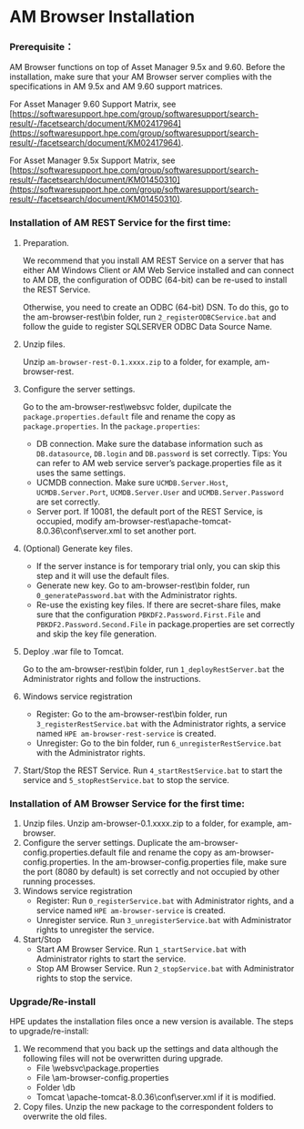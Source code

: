 # AM Browser Installation

### Prerequisite：

AM Browser functions on top of Asset Manager 9.5x and 9.60. Before the installation, make sure that your AM Browser server complies with the specifications in AM 9.5x and AM 9.60 support matrices. 

For Asset Manager 9.60 Support Matrix, see [https://softwaresupport.hpe.com/group/softwaresupport/search-result/-/facetsearch/document/KM02417964](https://softwaresupport.hpe.com/group/softwaresupport/search-result/-/facetsearch/document/KM02417964).

For Asset Manager 9.5x Support Matrix, see [https://softwaresupport.hpe.com/group/softwaresupport/search-result/-/facetsearch/document/KM01450310](https://softwaresupport.hpe.com/group/softwaresupport/search-result/-/facetsearch/document/KM01450310).

### Installation of AM REST Service for the first time:

1. Preparation. 

    We recommend that you install AM REST Service on a server that has either AM Windows Client or AM Web Service installed and can connect to AM DB, the configuration of ODBC (64-bit) can be re-used to install the REST Service.

    Otherwise, you need to create an ODBC (64-bit) DSN. To do this, go to the am-browser-rest\bin folder, run `2_registerODBCService.bat` and follow the guide to register SQLSERVER ODBC Data Source Name.


1. Unzip files. 

    Unzip `am-browser-rest-0.1.xxxx.zip` to a folder, for example, am-browser-rest.

1. Configure the server settings. 

    Go to the am-browser-rest\websvc folder, dupilcate the `package.properties.default` file and rename the copy as `package.properties`. In the `package.properties`:

    - DB connection. Make sure the database information such as `DB.datasource`, `DB.login` and `DB.password` is set correctly. Tips: You can refer to AM web service server’s package.properties file as it uses the same settings.
    - UCMDB connection. Make sure `UCMDB.Server.Host`, `UCMDB.Server.Port`, `UCMDB.Server.User` and `UCMDB.Server.Password` are set correctly.
    - Server port. If 10081, the default port of the REST Service, is occupied, modify am-browser-rest\apache-tomcat-8.0.36\conf\server.xml to set another port.

1. (Optional) Generate key files.
    
    - If the server instance is for temporary trial only, you can skip this step and it will use the default files.
    - Generate new key. Go to am-browser-rest\bin folder, run `0_generatePassword.bat` with the Administrator rights.
    - Re-use the existing key files. If there are secret-share files, make sure that the configuration `PBKDF2.Password.First.File` and `PBKDF2.Password.Second.File` in package.properties are set correctly and skip the key file generation.

1. Deploy .war file to Tomcat. 

    Go to the am-browser-rest\bin folder, run `1_deployRestServer.bat` the Administrator rights and follow the instructions.

1. Windows service registration

    - Register: Go to the am-browser-rest\bin folder, run `3_registerRestService.bat` with the Administrator rights, a service named `HPE am-browser-rest-service` is created.
    - Unregister: Go to the bin folder, run `6_unregisterRestService.bat` with the Administrator rights.

1. Start/Stop the REST Service. Run `4_startRestService.bat` to start the service and `5_stopRestService.bat` to stop the service.


### Installation of AM Browser Service for the first time:

1. Unzip files. Unzip am-browser-0.1.xxxx.zip to a folder, for example, am-browser. 
1. Configure the server settings. Duplicate the am-browser-config.properties.default file and rename the copy as am-browser-config.properties. In the am-browser-config.properties file, make sure the port (8080 by default) is set correctly and not occupied by other running processes.
1. Windows service registration
    - Register: Run `0_registerService.bat` with Administrator rights, and a service named `HPE am-browser-service` is created.
    - Unregister service. Run `3_unregisterService.bat` with Administrator rights to unregister the service.
1. Start/Stop
    - Start AM Browser Service. Run `1_startService.bat` with Administrator rights to start the service.
    - Stop AM Browser Service. Run `2_stopService.bat` with Administrator rights to stop the service.

### Upgrade/Re-install

HPE updates the installation files once a new version is available. The steps to upgrade/re-install:

1. We recommend that you back up the settings and data although the following files will not be overwritten during upgrade.
    - File <am-browser-rest>\websvc\package.properties
    - File <am-browser>\am-browser-config.properties
    - Folder <am-browser>\db
    - Tomcat <am-browser-rest>\apache-tomcat-8.0.36\conf\server.xml if it is modified.
1. Copy files. Unzip the new package to the correspondent folders to overwrite the old files.